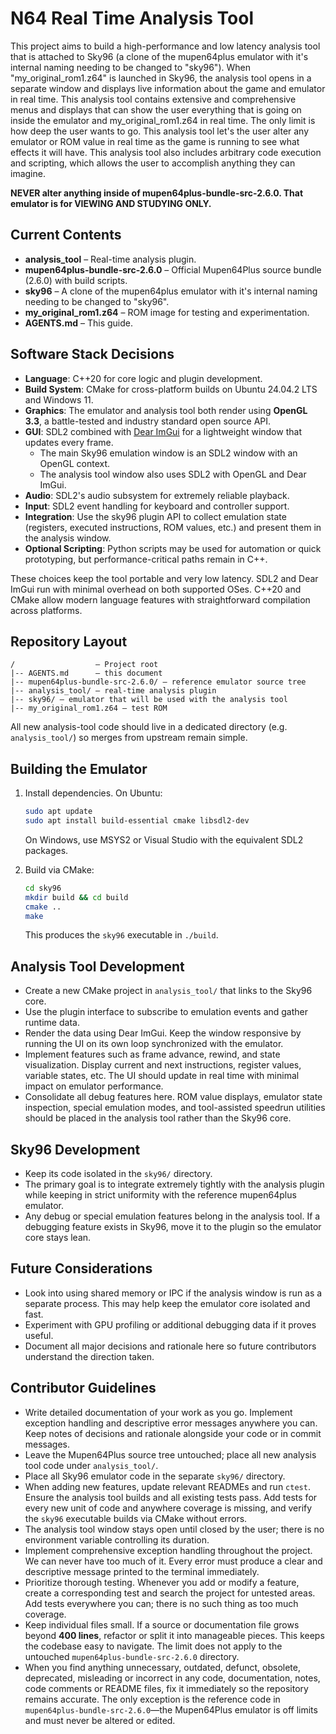 # N64 Real Time Analysis Tool

This project aims to build a high-performance and low latency analysis tool that is attached to Sky96 (a clone of the mupen64plus emulator with it's internal naming needing to be changed to "sky96"). When "my_original_rom1.z64" is launched in Sky96, the analysis tool opens in a separate window and displays live information about the game and emulator in real time. This analysis tool contains extensive and comprehensive menus and displays that can show the user everything that is going on inside the emulator and my_original_rom1.z64 in real time. The only limit is how deep the user wants to go. This analysis tool let's the user alter any emulator or ROM value in real time as the game is running to see what effects it will have. This analysis tool also includes arbitrary code execution and scripting, which allows the user to accomplish anything they can imagine.

**NEVER alter anything inside of mupen64plus-bundle-src-2.6.0. That emulator is for VIEWING AND STUDYING ONLY.**

## Current Contents
- **analysis_tool** – Real-time analysis plugin.
- **mupen64plus-bundle-src-2.6.0** – Official Mupen64Plus source bundle (2.6.0) with build scripts.
- **sky96** – A clone of the mupen64plus emulator with it's internal naming needing to be changed to "sky96".
- **my_original_rom1.z64** – ROM image for testing and experimentation.
- **AGENTS.md** – This guide.

## Software Stack Decisions
- **Language**: C++20 for core logic and plugin development.
- **Build System**: CMake for cross-platform builds on Ubuntu 24.04.2 LTS and Windows 11.
- **Graphics**: The emulator and analysis tool both render using **OpenGL 3.3**, a battle-tested and industry standard open source API.
- **GUI**: SDL2 combined with [Dear ImGui](https://github.com/ocornut/imgui) for a lightweight window that updates every frame.
  - The main Sky96 emulation window is an SDL2 window with an OpenGL context.
  - The analysis tool window also uses SDL2 with OpenGL and Dear ImGui.
- **Audio**: SDL2's audio subsystem for extremely reliable playback.
- **Input**: SDL2 event handling for keyboard and controller support.
- **Integration**: Use the sky96 plugin API to collect emulation state (registers, executed instructions, ROM values, etc.) and present them in the analysis window.
- **Optional Scripting**: Python scripts may be used for automation or quick prototyping, but performance-critical paths remain in C++.

These choices keep the tool portable and very low latency. SDL2 and Dear ImGui run with minimal overhead on both supported OSes. C++20 and CMake allow modern language features with straightforward compilation across platforms.

## Repository Layout
```
/                  – Project root
|-- AGENTS.md      – this document
|-- mupen64plus-bundle-src-2.6.0/ – reference emulator source tree
|-- analysis_tool/ – real‑time analysis plugin
|-- sky96/ – emulator that will be used with the analysis tool
|-- my_original_rom1.z64 – test ROM
```
All new analysis-tool code should live in a dedicated directory (e.g. `analysis_tool/`) so merges from upstream remain simple.

## Building the Emulator
1. Install dependencies. On Ubuntu:
   ```bash
   sudo apt update
   sudo apt install build-essential cmake libsdl2-dev
   ```
   On Windows, use MSYS2 or Visual Studio with the equivalent SDL2 packages.
   
2. Build via CMake:
   ```bash
   cd sky96
   mkdir build && cd build
   cmake ..
   make
   ```
   This produces the `sky96` executable in `./build`.

## Analysis Tool Development
- Create a new CMake project in `analysis_tool/` that links to the Sky96 core.
- Use the plugin interface to subscribe to emulation events and gather runtime data.
- Render the data using Dear ImGui. Keep the window responsive by running the UI on its own loop synchronized with the emulator.
- Implement features such as frame advance, rewind, and state visualization. Display current and next instructions, register values, variable states, etc. The UI should update in real time with minimal impact on emulator performance.
- Consolidate all debug features here. ROM value displays, emulator state inspection, special emulation modes, and tool-assisted speedrun utilities should be placed in the analysis tool rather than the Sky96 core.

## Sky96 Development
- Keep its code isolated in the `sky96/` directory.
- The primary goal is to integrate extremely tightly with the analysis plugin while keeping in strict uniformity with the reference mupen64plus emulator.
- Any debug or special emulation features belong in the analysis tool. If a debugging feature exists in Sky96, move it to the plugin so the emulator core stays lean.

## Future Considerations
- Look into using shared memory or IPC if the analysis window is run as a separate process. This may help keep the emulator core isolated and fast.
- Experiment with GPU profiling or additional debugging data if it proves useful.
- Document all major decisions and rationale here so future contributors understand the direction taken.

## Contributor Guidelines
- Write detailed documentation of your work as you go. Implement exception handling and descriptive error messages anywhere you can. Keep notes of decisions and rationale alongside your code or in commit messages.
- Leave the Mupen64Plus source tree untouched; place all new analysis tool code under `analysis_tool/`.
- Place all Sky96 emulator code in the separate `sky96/` directory.
- When adding new features, update relevant READMEs and run `ctest`.
  Ensure the analysis tool builds and all existing tests pass. Add tests for
  every new unit of code and anywhere coverage is missing, and verify the `sky96` executable builds via CMake without errors.
- The analysis tool window stays open until closed by the user; there is no
  environment variable controlling its duration.
- Implement comprehensive exception handling throughout the project. We can never have too much of it.
  Every error must produce a clear and descriptive message printed to the terminal immediately.
- Prioritize thorough testing. Whenever you add or modify a feature, create a
  corresponding test and search the project for untested areas. Add tests everywhere you can;
  there is no such thing as too much coverage.
- Keep individual files small. If a source or documentation file grows beyond
  **400 lines**, refactor or split it into manageable pieces. This keeps the
  codebase easy to navigate. The limit does not apply to the untouched
  `mupen64plus-bundle-src-2.6.0` directory.
- When you find anything unnecessary, outdated, defunct, obsolete, deprecated,
  misleading or incorrect in any code, documentation, notes, code comments or
  README files, fix it immediately so the repository remains accurate. The only exception is the reference code in `mupen64plus-bundle-src-2.6.0`—the Mupen64Plus emulator is off limits and must never be altered or edited.

